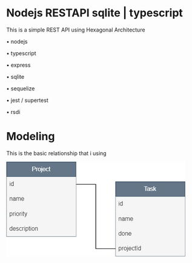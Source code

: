 # Nodejs RESTAPI sqlite | typescript

This is a simple REST API using Hexagonal Architecture

• nodejs

• typescript

• express

• sqlite

• sequelize

• jest / supertest 

• rsdi 

# Modeling
This is the basic relationship that i using

![Alt text](src/assets/diagram.png)


